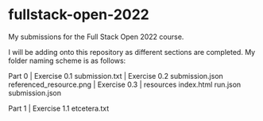 # fullstack-open-2022
My submissions for the Full Stack Open 2022 course.

I will be adding onto this repository as different sections are completed. My folder naming scheme is as follows:

Part 0
| Exercise 0.1
  submission.txt
| Exercise 0.2
  submission.json
  referenced_resource.png
| Exercise 0.3
  | resources
    index.html
    run.json
  submission.json
  
Part 1
  | Exercise 1.1
    etcetera.txt
